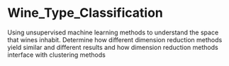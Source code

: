 # Wine_Type_Classification
Using unsupervised machine learning methods to understand the space that wines inhabit. Determine how different dimension reduction methods yield similar and different results and how dimension reduction methods interface with clustering methods
